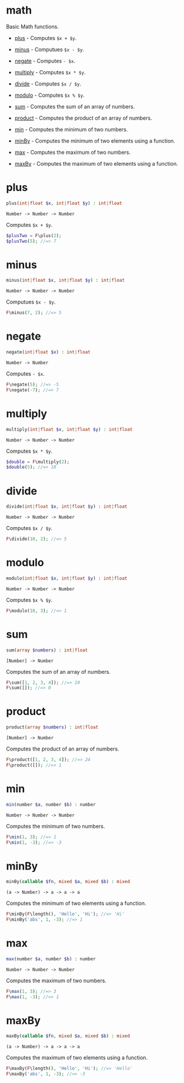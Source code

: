 # math

Basic Math functions.

- [plus](#plus) - Computes `$x + $y`.

- [minus](#minus) - Computues `$x - $y`.

- [negate](#negate) - Computes `- $x`.

- [multiply](#multiply) - Computes `$x * $y`.

- [divide](#divide) - Computes `$x / $y`.

- [modulo](#modulo) - Computes `$x % $y`.

- [sum](#sum) - Computes the sum of an array of numbers.

- [product](#product) - Computes the product of an array of numbers.

- [min](#min) - Computes the minimum of two numbers.

- [minBy](#minby) - Computes the minimum of two elements using a function.

- [max](#max) - Computes the maximum of two numbers.

- [maxBy](#maxby) - Computes the maximum of two elements using a function.

# plus

```php
plus(int|float $x, int|float $y) : int|float
```

```
Number -> Number -> Number
```

Computes `$x + $y`.

```php
$plusTwo = F\plus(2);
$plusTwo(5); //=> 7
```

# minus

```php
minus(int|float $x, int|float $y) : int|float
```

```
Number -> Number -> Number
```

Computues `$x - $y`.

```php
F\minus(7, 2); //=> 5
```

# negate

```php
negate(int|float $x) : int|float
```

```
Number -> Number
```

Computes `- $x`.

```php
F\negate(5); //=> -5
F\negate(-7); //=> 7
```

# multiply

```php
multiply(int|float $x, int|float $y) : int|float
```

```
Number -> Number -> Number
```

Computes `$x * $y`.

```php
$double = F\multiply(2);
$double(5); //=> 10
```

# divide

```php
divide(int|float $x, int|float $y) : int|float
```

```
Number -> Number -> Number
```

Computes `$x / $y`.

```php
F\divide(10, 2); //=> 5
```

# modulo

```php
modulo(int|float $x, int|float $y) : int|float
```

```
Number -> Number -> Number
```

Computes `$x % $y`.

```php
F\modulo(10, 3); //=> 1
```

# sum

```php
sum(array $numbers) : int|float
```

```
[Number] -> Number
```

Computes the sum of an array of numbers.

```php
F\sum([1, 2, 3, 4]); //=> 10
F\sum([]); //=> 0
```

# product

```php
product(array $numbers) : int|float
```

```
[Number] -> Number
```

Computes the product of an array of numbers.

```php
F\product([1, 2, 3, 4]); //=> 24
F\product([]); //=> 1
```

# min

```php
min(number $a, number $b) : number
```

```
Number -> Number -> Number
```

Computes the minimum of two numbers.

```php
F\min(1, 3); //=> 1
F\min(1, -3); //=> -3
```

# minBy

```php
minBy(callable $fn, mixed $a, mixed $b) : mixed
```

```
(a -> Number) -> a -> a -> a
```

Computes the minimum of two elements using a function.

```php
F\minBy(F\length(), 'Hello', 'Hi'); //=> 'Hi'
F\minBy('abs', 1, -3); //=> 1
```

# max

```php
max(number $a, number $b) : number
```

```
Number -> Number -> Number
```

Computes the maximum of two numbers.

```php
F\max(1, 3); //=> 3
F\max(1, -3); //=> 1
```

# maxBy

```php
maxBy(callable $fn, mixed $a, mixed $b) : mixed
```

```
(a -> Number) -> a -> a -> a
```

Computes the maximum of two elements using a function.

```php
F\maxBy(F\length(), 'Hello', 'Hi'); //=> 'Hello'
F\maxBy('abs', 1, -3); //=> -3
```

